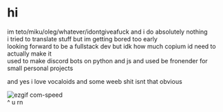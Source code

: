 # hi
im teto/miku/oleg/whatever/idontgiveafuck and i do absolutely nothing<br>
i tried to translate stuff but im getting bored too early<br>
looking forward to be a fullstack dev but idk how much copium id need to actually make it<br>
used to make discord bots on python and js and used be fronender for small personal projects

and yes i love vocaloids and some weeb shit isnt that obvious

![ezgif com-speed](https://github.com/user-attachments/assets/62fe8c07-8557-4e2b-8737-5cd818daca6e)<br>
^ u rn
